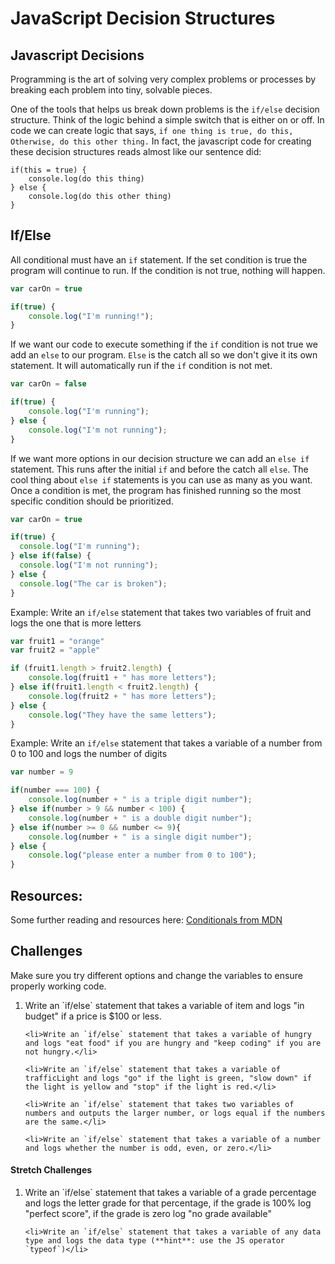# JavaScript Decision Structures

## Javascript Decisions

Programming is the art of solving very complex problems or processes by breaking each problem into tiny, solvable pieces.

One of the tools that helps us break down problems is the `if/else` decision structure. Think of the logic behind a simple switch that is either on or off. In code we can create logic that says,
`if one thing is true, do this, Otherwise, do this other thing.`
In fact, the javascript code for creating these decision structures reads almost like our sentence did:
```
if(this = true) {
    console.log(do this thing)
} else {
    console.log(do this other thing)
}
```

## If/Else

All conditional must have an `if` statement. If the set condition is true the program will continue to run. If the condition is not true, nothing will happen.

```javascript
var carOn = true

if(true) {
    console.log("I'm running!");
}
```
If we want our code to execute something if the `if` condition is not true we add an `else` to our program. `Else` is the catch all so we don't give it its own statement. It will automatically run if the `if` condition is not met.

```javascript
var carOn = false

if(true) {
    console.log("I'm running");
} else {
    console.log("I'm not running");
}
```
If we want more options in our decision structure we can add an `else if` statement. This runs after the initial `if` and before the catch all `else`. The cool thing about `else if` statements is you can use as many as you want. Once a condition is met, the program has finished running so the most specific condition should be prioritized.

```javascript
var carOn = true

if(true) {
  console.log("I'm running");
} else if(false) {
  console.log("I'm not running");
} else {
  console.log("The car is broken");
}
```

Example: Write an `if/else` statement that takes two variables of fruit and logs the one that is more letters

```javascript
var fruit1 = "orange"
var fruit2 = "apple"

if (fruit1.length > fruit2.length) {
    console.log(fruit1 + " has more letters");
} else if(fruit1.length < fruit2.length) {
    console.log(fruit2 + " has more letters");
} else {
    console.log("They have the same letters");
}
```
Example: Write an `if/else` statement that takes a variable of a number from 0 to 100 and logs the number of digits
```javascript
var number = 9

if(number === 100) {
    console.log(number + " is a triple digit number");
} else if(number > 9 && number < 100) {
    console.log(number + " is a double digit number");
} else if(number >= 0 && number <= 9){
    console.log(number + " is a single digit number");
} else {
    console.log("please enter a number from 0 to 100");
}
```

## Resources:

Some further reading and resources here: <a href="https://developer.mozilla.org/en-US/docs/Learn/JavaScript/Building_blocks/conditionals">Conditionals from MDN</a>

## Challenges

Make sure you try different options and change the variables to ensure properly working code.

<ol>
    <li>Write an `if/else` statement that takes a variable of item and logs "in budget" if a price is $100 or less.</li>

    <li>Write an `if/else` statement that takes a variable of hungry and logs "eat food" if you are hungry and "keep coding" if you are not hungry.</li>

    <li>Write an `if/else` statement that takes a variable of trafficLight and logs "go" if the light is green, "slow down" if the light is yellow and "stop" if the light is red.</li>

    <li>Write an `if/else` statement that takes two variables of numbers and outputs the larger number, or logs equal if the numbers are the same.</li>

    <li>Write an `if/else` statement that takes a variable of a number and logs whether the number is odd, even, or zero.</li>

</ol>

#### Stretch Challenges
<ol>
    <li>Write an `if/else` statement that takes a variable of a grade percentage and logs the letter grade for that percentage, if the grade is 100% log "perfect score", if the grade is zero log "no grade available"</li>

    <li>Write an `if/else` statement that takes a variable of any data type and logs the data type (**hint**: use the JS operator `typeof`)</li>
</ol>
